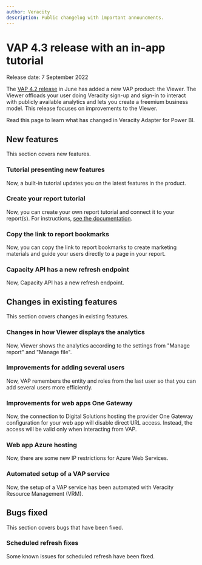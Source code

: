 ```yaml
---
author: Veracity
description: Public changelog with important announcments.
---
```


# VAP 4.3 release with an in-app tutorial
Release date: 7 September 2022

The [VAP 4.2 release](https://community.veracity.com/t/vap-veracity-adapter-4-2-release-with-the-new-vap-product-viewer-available-16-june-22/168) in June has added a new VAP product: the Viewer. The Viewer offloads your user doing Veracity sign-up and sign-in to interact with publicly available analytics and lets you create a freemium business model.
This release focuses on improvements to the Viewer.

Read this page to learn what has changed in Veracity Adapter for Power BI.

## New features
This section covers new features.

### Tutorial presenting new features
Now, a built-in tutorial updates you on the latest features in the product.

### Create your report tutorial
Now, you can create your own report tutorial and connect it to your report(s). For instructions, [see the documentation](https://community.veracity.com/t/how-to-view-the-release-tutorial-in-vap-more-than-once-how-to-create-report-tutorial-in-vap/186).

### Copy the link to report bookmarks
Now, you can copy the link to report bookmarks to create marketing materials and guide your users directly to a page in your report.

### Capacity API has a new refresh endpoint
Now, Capacity API has a new refresh endpoint.

## Changes in existing features
This section covers changes in existing features.

### Changes in how Viewer displays the analytics
Now, Viewer shows the analytics according to the settings from "Manage report" and "Manage file".

### Improvements for adding several users
Now, VAP remembers the entity and roles from the last user so that you can add several users more efficiently.

### Improvements for web apps One Gateway
Now, the connection to Digital Solutions hosting the provider One Gateway configuration for your web app will disable direct URL access. Instead, the access will be valid only when interacting from VAP.

### Web app Azure hosting
Now, there are some new IP restrictions for Azure Web Services.

### Automated setup of a VAP service
Now, the setup of a VAP service has been automated with Veracity Resource Management (VRM).

## Bugs fixed
This section covers bugs that have been fixed.

### Scheduled refresh fixes
Some known issues for scheduled refresh have been fixed.



